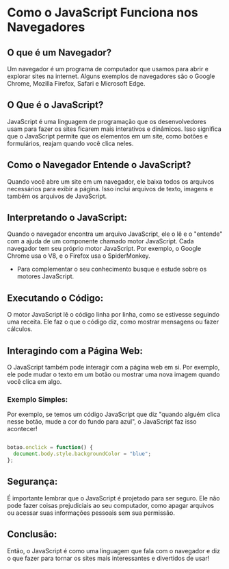 # Como o JavaScript Funciona nos Navegadores

## O que é um Navegador?

Um navegador é um programa de computador que usamos para abrir e explorar sites na internet. Alguns exemplos de navegadores são o Google Chrome, Mozilla Firefox, Safari e Microsoft Edge.

## O Que é o JavaScript?

JavaScript é uma linguagem de programação que os desenvolvedores usam para fazer os sites ficarem mais interativos e dinâmicos. Isso significa que o JavaScript permite que os elementos em um site, como botões e formulários, reajam quando você clica neles.

## Como o Navegador Entende o JavaScript?

Quando você abre um site em um navegador, ele baixa todos os arquivos necessários para exibir a página. Isso inclui arquivos de texto, imagens e também os arquivos de JavaScript.

## Interpretando o JavaScript:

Quando o navegador encontra um arquivo JavaScript, ele o lê e o "entende" com a ajuda de um componente chamado motor JavaScript. Cada navegador tem seu próprio motor JavaScript. Por exemplo, o Google Chrome usa o V8, e o Firefox usa o SpiderMonkey.

- Para complementar o seu conhecimento busque e estude sobre os motores JavaScript.

## Executando o Código:

O motor JavaScript lê o código linha por linha, como se estivesse seguindo uma receita. Ele faz o que o código diz, como mostrar mensagens ou fazer cálculos.

## Interagindo com a Página Web:

O JavaScript também pode interagir com a página web em si. Por exemplo, ele pode mudar o texto em um botão ou mostrar uma nova imagem quando você clica em algo.

### Exemplo Simples:

Por exemplo, se temos um código JavaScript que diz "quando alguém clica nesse botão, mude a cor do fundo para azul", o JavaScript faz isso acontecer!

```javascript

botao.onclick = function() {
  document.body.style.backgroundColor = "blue";
};
```

## Segurança:

É importante lembrar que o JavaScript é projetado para ser seguro. Ele não pode fazer coisas prejudiciais ao seu computador, como apagar arquivos ou acessar suas informações pessoais sem sua permissão.

## Conclusão:

Então, o JavaScript é como uma linguagem que fala com o navegador e diz o que fazer para tornar os sites mais interessantes e divertidos de usar!